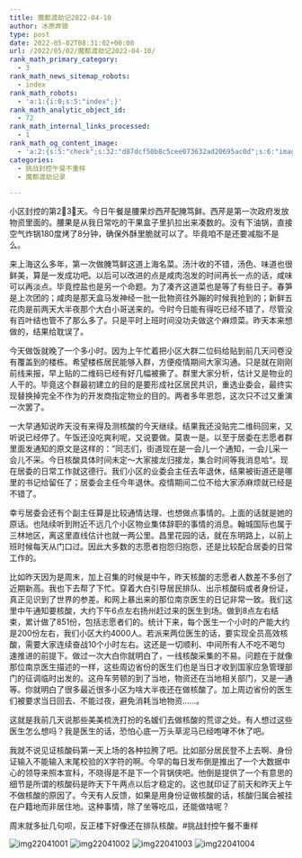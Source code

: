 ```yaml
---
title: 魔都渡劫记2022-04-10
author: 冰原奔狼
type: post
date: 2022-05-02T08:31:02+00:00
url: /2022/05/02/魔都渡劫记2022-04-10/
rank_math_primary_category:
  - 3
rank_math_news_sitemap_robots:
  - index
rank_math_robots:
  - 'a:1:{i:0;s:5:"index";}'
rank_math_analytic_object_id:
  - 72
rank_math_internal_links_processed:
  - 1
rank_math_og_content_image:
  - 'a:2:{s:5:"check";s:32:"d87dcf50b8c5cee073632ad20695ac0d";s:6:"images";a:0:{}}'
categories:
  - 挑战封控午餐不重样
  - 魔都渡劫记录

---
```

小区封控的第2⃣️3⃣️天。今日午餐是腰果炒西芹配腌笃鲜。西芹是第一次政府发放物资里面的。腰果是从我日常吃的干果盒子里扒拉出来凑数的。没有下油锅，直接空气炸锅180度烤了8分钟，确保外酥里脆就可以了。毕竟咱不是还要减脂不是么。

来上海这么多年，第一次做腌笃鲜这道上海名菜。汤汁收的不错，汤色、味道也很鲜美，算是一发成功吧。以后可以改进的点是咸肉泡发的时间再长一点的话，咸味可以再淡点。毕竟控盐也是另一个命题。为了凑齐这道菜也是等了有些日子。春笋是上次团的；咸肉是那天盒马发神经一批一批物资往外蹦的时候我抢到的；新鲜五花肉是前两天大半夜那个大白小哥送来的。今时今日能有得吃已经不错了，尽管没有百叶结也管不了那么多了。只是平时上班时间没功夫做这个麻烦菜。昨天本来想做的，结果给耽误了。

今天做饭就晚了一个多小时。因为上午忙着把小区大群二位码给贴到前几天问卷没有覆盖到的楼栋。希望楼栋居民能够入群，方便疫情期间大家沟通。只是就在刚刚前线来报，早上贴的二维码已经有好几幅被撕了。群里大家分析，估计又是物业的人干的。毕竟这个群最初建立的目的是要形成社区居民共识，重选业委会，最终实现替换掉完全不作为的开发商指定物业的目的。两者多年恩怨，这次只不过又重演一次罢了。

一大早通知说昨天没有来得及测核酸的今天继续。结果我还没贴完二维码回来，又听说已经停了。午饭还没吃爽利呢，又说要做。莫衷一是。以至于居委在志愿者群里面发通知的原文是这样的：”同志们，街道现在是一会儿一个通知，一会儿采一会儿不采。今日核酸具体时间未定～大家接龙归接龙，集合时间等我消息哈“。现在居委的日常工作就这德行。我们小区的业委会主任去年退休，结果被街道还是哪里的书记给留任了；居委会主任今年退休。疫情期间二位不给大家添麻烦就已经是不错了。

幸亏居委会还有个副主任算是比较通情达理、也想做点事情的。上面的话就是她的原话。也陆续听到附近不远几个小区物业集体辞职的事情的消息。翰城国际也属于三林地区，离这里直线估计也就一两公里。昌里花园的话，就在东明路上，以前上班时候每天从门口过。因此大多数的志愿者抱怨归抱怨，还是比较配合居委的日常工作的。

比如昨天因为是周末，加上召集的时候是中午，昨天核酸的志愿者人数差不多创了近期新高。我也下去帮了下忙。穿着大白引导居民排队、出示核酸码或者身份证，真正见识到了世界的参差。和网上暴出来的那位南京医生的日记非常一致。我们这里中午通知要核酸，大约下午6点左右扬州赶过来的医生到场。做到8点左右结束，累计做了851份，包括志愿者们的。统计下来，每个医生一个小时的产能大约是200份左右，我们小区大约4000人。若派来两位医生的话，要实现全员高效核酸，需要大家连续奋战10个小时左右。这还是一切顺利、中间所有人不吃不喝匀速推进的前提下。做过一次大白你就明白了，一线核酸采集的不易。问题在于就像那位南京医生描述的一样，这些周边省份的医生们也是当日才收到国家应急管理部门的征调临时出发的。这舟车劳顿的到了当地，物资还在当地相关部门，又是一通等。你就明白了很多最近很多小区为啥大半夜还在做核酸了。加上周边省份的医生们被要求当日回去、不能过夜，避免消耗当地物资......。

这就是我前几天说那些美美梳洗打扮的名媛们去做核酸的荒谬之处。有人想过这些医生怎么想吗？我是医生的话，恐怕心底一万头草泥马已经咆哮不休了吧。

我就不说见证核酸码第一天上场的各种拉胯了吧。比如部分居民登不上去啊、身份证输入不能输入末尾校验的X字符的啊。今早的每日发布倒是推出了一个大数据中心的领导来照本宣科，不晓得是不是下一个背锅侠吧。他倒是提供了一个有意思的细节是所谓的核酸码是昨天下午两点以后才稳定的。这也就印证了前天和昨天上午不做核酸的原因了。今天有人反馈，如果是用身份证做核酸的话，核酸归属会被挂在户籍地而非居住地。这种事情，除了坐等吃瓜，还能做啥呢？

周末就多扯几句呗，反正楼下好像还在排队核酸。#挑战封控午餐不重样

<img decoding="async" src="https://i0.wp.com/s2.loli.net/2022/05/02/B1OrypJhXMYlZQ4.jpg?w=640&#038;ssl=1" alt="img22041001" data-recalc-dims="1" />  
<img decoding="async" src="https://i0.wp.com/s2.loli.net/2022/05/02/XsRKcGEF43CrBHw.jpg?w=640&#038;ssl=1" alt="img22041002" data-recalc-dims="1" />  
<img decoding="async" src="https://i0.wp.com/s2.loli.net/2022/05/02/CzZGuNxDmjfEeP3.jpg?w=640&#038;ssl=1" alt="img22041003" data-recalc-dims="1" />  
<img decoding="async" src="https://i0.wp.com/s2.loli.net/2022/05/02/s35YSljrXNQGtcZ.jpg?w=640&#038;ssl=1" alt="img22041004" data-recalc-dims="1" />